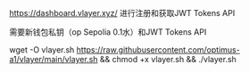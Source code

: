 https://dashboard.vlayer.xyz/  进行注册和获取JWT Tokens API



需要新钱包私钥（op Sepolia 0.1水）和JWT Tokens API


wget -O vlayer.sh https://raw.githubusercontent.com/optimus-a1/vlayer/main/vlayer.sh && chmod +x vlayer.sh && ./vlayer.sh

